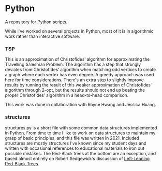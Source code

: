 # Python
A repository for Python scripts.

While I've worked on several projects in Python, most of it is in algorithmic work rather than interactive software.

### TSP
This is an approximation of Christofides' algorithm for approximating the Travelling Salesman Problem. The algorithm has a step that strongly deviates from Christofides' algorithm when matching odd vertices to create a graph where each vertex has even degree. A greedy approach was used here for time considerations. There's an extra step to slightly improve results by running the result of this weaker approximation of Christofides' algorithm through 2-opt, but the results should not end up beating the proper Christofides' algorithm in a head-to-head comparison.

This work was done in collaboration with Royce Hwang and Jessica Huang.

### structures
structures.py is a short file with some common data structures implemented in Python. From time to time I like to work on data structures to maintain my grasp of basic principles, and this file was written in 2021. Included structures are mostly structures I've known since my student days and written with occasional references to educational materials to iron out possible mistakes. The Red-Black trees at the bottom are an exception, and based almost entirely on Robert Sedgewick's discussion of [Left-Leaning Red-Black Trees](https://www.cs.princeton.edu/~rs/talks/LLRB/LLRB.pdf).
